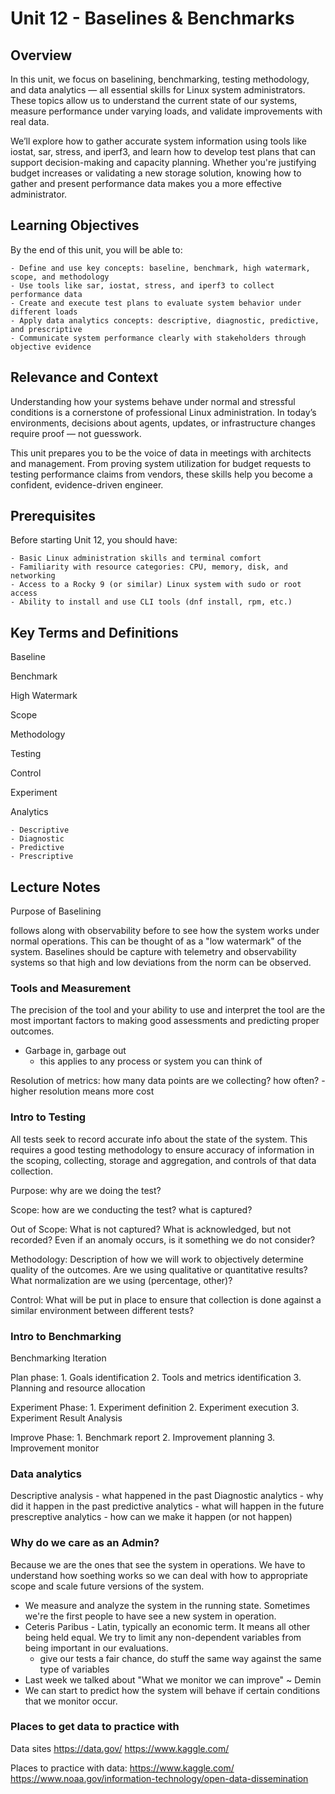 # Unit 12 - Baselines & Benchmarks

## Overview

In this unit, we focus on baselining, benchmarking, testing methodology, and data 
analytics — all essential skills for Linux system administrators. These topics 
allow us to understand the current state of our systems, measure performance under 
varying loads, and validate improvements with real data.

We’ll explore how to gather accurate system information using tools like iostat, 
sar, stress, and iperf3, and learn how to develop test plans that can support 
decision-making and capacity planning. Whether you're justifying budget increases 
or validating a new storage solution, knowing how to gather and present performance 
data makes you a more effective administrator.


## Learning Objectives

By the end of this unit, you will be able to:

	- Define and use key concepts: baseline, benchmark, high watermark, scope, and methodology
	- Use tools like sar, iostat, stress, and iperf3 to collect performance data
	- Create and execute test plans to evaluate system behavior under different loads
	- Apply data analytics concepts: descriptive, diagnostic, predictive, and prescriptive
	- Communicate system performance clearly with stakeholders through objective evidence

## Relevance and Context

Understanding how your systems behave under normal and stressful conditions is a 
cornerstone of professional Linux administration. In today’s environments, decisions 
about agents, updates, or infrastructure changes require proof — not guesswork.

This unit prepares you to be the voice of data in meetings with architects and 
management. From proving system utilization for budget requests to testing performance 
claims from vendors, these skills help you become a confident, evidence-driven engineer.

## Prerequisites

Before starting Unit 12, you should have:

	- Basic Linux administration skills and terminal comfort
	- Familiarity with resource categories: CPU, memory, disk, and networking
	- Access to a Rocky 9 (or similar) Linux system with sudo or root access
	- Ability to install and use CLI tools (dnf install, rpm, etc.)

## Key Terms and Definitions

Baseline

Benchmark

High Watermark

Scope

Methodology

Testing

Control

Experiment

Analytics

	- Descriptive
	- Diagnostic
	- Predictive
	- Prescriptive


## Lecture Notes

Purpose of Baselining

follows along with observability before to see how the system works under normal
operations. This can be thought of as a "low watermark" of the system. Baselines 
should be capture with telemetry and observability systems so that high and low 
deviations from the norm can be observed.

### Tools and Measurement

The precision of the tool and your ability to use and interpret the tool are the
most important factors to making good assessments and predicting proper outcomes.

- Garbage in, garbage out
	- this applies to any process or system you can think of

Resolution of metrics: how many data points are we collecting? how often?
	- higher resolution means more cost
	
### Intro to Testing

All tests seek to record accurate info about the state of the system. This requires
a good testing methodology to ensure accuracy of information in the scoping, collecting,
storage and aggregation, and controls of that data collection.

Purpose: why are we doing the test?

Scope: how are we conducting the test? what is captured?

Out of Scope: What is not captured? What is acknowledged, but not recorded? Even
if an anomaly occurs, is it something we do not consider?

Methodology: Description of how we will work to objectively determine quality of
the outcomes. Are we using qualitative or quantitative results? What normalization
are we using (percentage, other)?

Control: What will be put in place to ensure that collection is done against a
similar environment between different tests?


### Intro to Benchmarking

Benchmarking Iteration

Plan phase:
	1. Goals identification
	2. Tools and metrics identification
	3. Planning and resource allocation

Experiment Phase:
	1. Experiment definition
	2. Experiment execution
	3. Experiment Result Analysis

Improve Phase:
	1. Benchmark report
	2. Improvement planning
	3. Improvement monitor

### Data analytics

Descriptive analysis
	- what happened in the past
Diagnostic analytics
	- why did it happen in the past
predictive analytics
	- what will happen in the future
prescreptive analytics
	- how can we make it happen (or not happen)

### Why do we care as an Admin?	

Because we are the ones that see the system in operations. We have to understand
how soething works so we can deal with how to appropriate scope and scale future
versions of the system.

- We measure and analyze the system in the running state. Sometimes we're the first
people to have see a new system in operation.
- Ceteris Paribus - Latin, typically an economic term. It means all other being
held equal. We try to limit any non-dependent variables from being important in our
evaluations.
	- give our tests a fair chance, do stuff the same way against the same type
	of variables
- Last week we talked about "What we monitor we can improve" ~ Demin
- We can start to predict how the system will behave if certain conditions that
we monitor occur.

### Places to get data to practice with

Data sites
https://data.gov/
https://www.kaggle.com/

Places to practice with data:
https://www.kaggle.com/
https://www.noaa.gov/information-technology/open-data-dissemination

